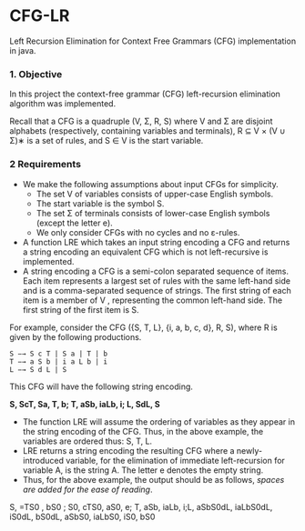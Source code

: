 # CFG-LR
Left Recursion Elimination for Context Free Grammars (CFG) implementation in java. 

### 1. Objective
In this project the context-free grammar (CFG) left-recursion elimination
algorithm was implemented. 

Recall that a CFG is a quadruple (V, Σ, R, S)
where V and Σ are disjoint alphabets (respectively, containing variables and terminals), R ⊆
V × (V ∪ Σ)∗
is a set of rules, and S ∈ V is the start variable.

### 2 Requirements
- We make the following assumptions about input CFGs for simplicity.
  * The set V of variables consists of upper-case English symbols.
  * The start variable is the symbol S.
  * The set Σ of terminals consists of lower-case English symbols (except the letter e).
  * We only consider CFGs with no cycles and no ε-rules.
- A function LRE which takes an input string encoding a CFG and returns a string encoding an equivalent CFG which is not left-recursive is implemented.
- A string encoding a CFG is a semi-colon separated sequence of items. Each item represents a largest set of rules with the same left-hand side and is a comma-separated
sequence of strings. The first string of each item is a member of V , representing the
common left-hand side. The first string of the first item is S.

For example, consider the CFG ({S, T, L}, {i, a, b, c, d}, R, S), where R is given by the
following productions.

```
S −→ S c T | S a | T | b
T −→ a S b | i a L b | i
L −→ S d L | S
```

This CFG will have the following string encoding.

**S, ScT, Sa, T, b; T, aSb, iaLb, i; L, SdL, S**

- The function LRE will assume the ordering of variables as they appear in the string
encoding of the CFG. Thus, in the above example, the variables are ordered thus: S, T, L.
- LRE returns a string encoding the resulting CFG where a newly-introduced variable, for
the elimination of immediate left-recursion for variable A, is the string A. The letter e
denotes the empty string.
- Thus, for the above example, the output should be as follows, *spaces are added for the ease of reading*. 

S, =TS0 , bS0 ; S0, cTS0, aS0, e; T, aSb, iaLb, i;L, aSbS0dL, iaLbS0dL, iS0dL, bS0dL, aSbS0, iaLbS0, iS0, bS0


